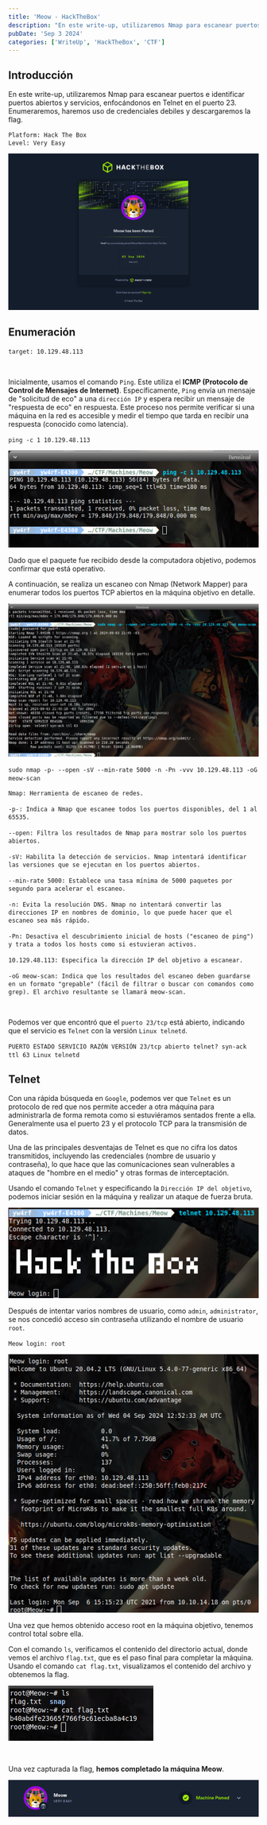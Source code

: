 ```yaml
---
title: 'Meow - HackTheBox'
description: "En este write-up, utilizaremos Nmap para escanear puertos e identificar puertos abiertos y servicios, enfocándonos en Telnet en el puerto 23. Enumeraremos, realizaremos ataques de fuerza bruta y descargaremos la flag."
pubDate: 'Sep 3 2024'
categories: ['WriteUp', 'HackTheBox', 'CTF']
--- 
```


## Introducción

En este write-up, utilizaremos Nmap para escanear puertos e identificar puertos abiertos y servicios, enfocándonos en Telnet en el puerto 23. Enumeraremos, haremos uso de credenciales debiles y descargaremos la flag.

```
Platform: Hack The Box
Level: Very Easy
```

![Ping command](../../../assets/HTB/Meow/meow-6.png)


## Enumeración
```
target: 10.129.48.113  
```
<br>

Inicialmente, usamos el comando `Ping`. Este utiliza el **ICMP (Protocolo de Control de Mensajes de Internet)**. Específicamente, `Ping` envía un mensaje de "solicitud de eco" a una `dirección IP` y espera recibir un mensaje de "respuesta de eco" en respuesta. Este proceso nos permite verificar si una máquina en la red es accesible y medir el tiempo que tarda en recibir una respuesta (conocido como latencia).

`ping -c 1 10.129.48.113`

![Comando Ping](../../../assets/HTB/Meow/meow-1.png)

Dado que el paquete fue recibido desde la computadora objetivo, podemos confirmar que está operativo.

A continuación, se realiza un escaneo con Nmap (Network Mapper) para enumerar todos los puertos TCP abiertos en la máquina objetivo en detalle.

![Comando Nmap](../../../assets/HTB/Meow/meow-2.png)

`sudo nmap -p- --open -sV --min-rate 5000 -n -Pn -vvv 10.129.48.113 -oG meow-scan`


```
Nmap: Herramienta de escaneo de redes.

-p-: Indica a Nmap que escanee todos los puertos disponibles, del 1 al 65535.

--open: Filtra los resultados de Nmap para mostrar solo los puertos abiertos.

-sV: Habilita la detección de servicios. Nmap intentará identificar las versiones que se ejecutan en los puertos abiertos.

--min-rate 5000: Establece una tasa mínima de 5000 paquetes por segundo para acelerar el escaneo.

-n: Evita la resolución DNS. Nmap no intentará convertir las direcciones IP en nombres de dominio, lo que puede hacer que el escaneo sea más rápido.

-Pn: Desactiva el descubrimiento inicial de hosts ("escaneo de ping") y trata a todos los hosts como si estuvieran activos.

10.129.48.113: Especifica la dirección IP del objetivo a escanear.

-oG meow-scan: Indica que los resultados del escaneo deben guardarse en un formato "grepable" (fácil de filtrar o buscar con comandos como grep). El archivo resultante se llamará meow-scan.
```
<br>

Podemos ver que encontró que el `puerto 23/tcp` está abierto, indicando que el servicio es `Telnet` con la versión `Linux telnetd`.

`PUERTO ESTADO SERVICIO RAZÓN VERSIÓN 23/tcp abierto telnet? syn-ack ttl 63 Linux telnetd`

## Telnet

Con una rápida búsqueda en `Google`, podemos ver que `Telnet` es un protocolo de red que nos permite acceder a otra máquina para administrarla de forma remota como si estuviéramos sentados frente a ella. Generalmente usa el puerto 23 y el protocolo TCP para la transmisión de datos.

Una de las principales desventajas de Telnet es que no cifra los datos transmitidos, incluyendo las credenciales (nombre de usuario y contraseña), lo que hace que las comunicaciones sean vulnerables a ataques de "hombre en el medio" y otras formas de interceptación.

Usando el comando `Telnet` y especificando la `Dirección IP del objetivo`, podemos iniciar sesión en la máquina y realizar un ataque de fuerza bruta.

![Ataque de fuerza bruta Telnet](../../../assets/HTB/Meow/meow-3.png)

Después de intentar varios nombres de usuario, como `admin`, `administrator`, se nos concedió acceso sin contraseña utilizando el nombre de usuario `root`.

`Meow login: root`

![Root Telnet](../../../assets/HTB/Meow/meow-4.png)

Una vez que hemos obtenido acceso root en la máquina objetivo, tenemos control total sobre ella.

Con el comando `ls`, verificamos el contenido del directorio actual, donde vemos el archivo `flag.txt`, que es el paso final para completar la máquina. Usando el comando `cat flag.txt`, visualizamos el contenido del archivo y obtenemos la flag.

![Flag capturada máquina Meow](../../../assets/HTB/Meow/meow-5.png)

<br>

Una vez capturada la flag, **hemos completado la máquina Meow**.

![Flag capturada máquina Meow](../../../assets/HTB/Meow/meow-7.png)

<br>